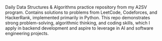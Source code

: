 Daily Data Structures & Algorithms practice repository from my A2SV program.
Contains solutions to problems from LeetCode, Codeforces, and HackerRank, implemented primarily in Python.
This repo demonstrates strong problem-solving, algorithmic thinking, and coding skills, which I apply in backend development and aspire to leverage in AI and software engineering projects.
